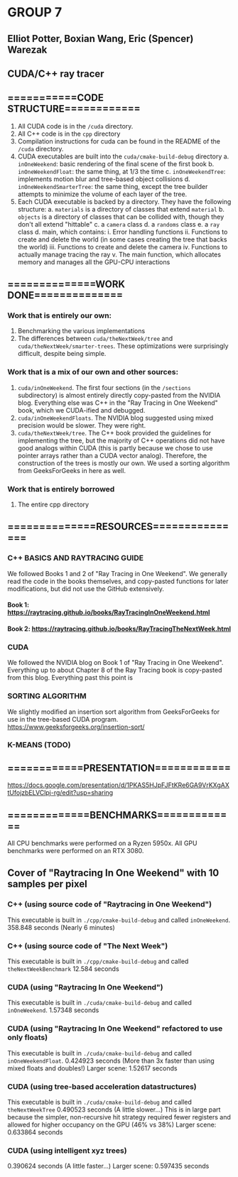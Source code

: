 # GROUP 7
## Elliot Potter, Boxian Wang, Eric (Spencer) Warezak
## CUDA/C++ ray tracer

## ===========CODE STRUCTURE============
1. All CUDA code is in the `/cuda` directory.
2. All C++ code is in the `cpp` directory
3. Compilation instructions for cuda can be found in the README of the `/cuda` directory.
4. CUDA executables are built into the `cuda/cmake-build-debug` directory
	a. `inOneWeekend`: basic rendering of the final scene of the first book
	b. `inOneWeekendFloat`: the same thing, at 1/3 the time
	c. `inOneWeekendTree`: implements motion blur and tree-based object collisions
	d. `inOneWeekendSmarterTree`: the same thing, except the tree builder attempts
		to minimize the volume of each layer of the tree.
5. Each CUDA executable is backed by a directory. They have the following structure:
	a. `materials` is a directory of classes that extend `material`
	b. `objects` is a directory of classes that can be collided with, though they 
		don't all extend "hittable"
	c. a `camera` class
	d. a `randoms` class
	e. a `ray` class
	d. main, which contains:
		i. Error handling functions
		ii. Functions to create and delete the world (in some cases creating
			the tree that backs the world)
		iii. Functions to create and delete the camera
		iv. Functions to actually manage tracing the ray
		v. The main function, which allocates memory and manages all the GPU-CPU
			interactions

## ==============WORK DONE==============
### Work that is entirely our own:
1. Benchmarking the various implementations
2. The differences between `cuda/theNextWeek/tree` and `cuda/theNextWeek/smarter-trees`.
These optimizations were surprisingly difficult, despite being simple.

### Work that is a mix of our own and other sources:
1. `cuda/inOneWeekend`. The first four sections (in the `/sections` subdirectory) is
almost entirely directly copy-pasted from the NVIDIA blog. Everything else was C++ in the
"Ray Tracing in One Weekend" book, which we CUDA-ified and debugged.
2. `cuda/inOneWeekendFloats`. The NVIDIA blog suggested using mixed precision would be
slower. They were right.
3. `cuda/theNextWeek/tree`. The C++ book provided the guidelines for implementing the
tree, but the majority of C++ operations did not have good analogs within CUDA
(this is partly because we chose to use pointer arrays rather than a CUDA vector analog).
Therefore, the construction of the trees is mostly our own. We used a sorting algorithm
from GeeksForGeeks in here as well.  

### Work that is entirely borrowed
1. The entire cpp directory

## ==============RESOURCES===============
### C++ BASICS AND RAYTRACING GUIDE
We followed Books 1 and 2 of "Ray Tracing in One Weekend". We generally read the code
in the books themselves, and copy-pasted functions for later modifications, but did
not use the GitHub extensively.
#### Book 1: https://raytracing.github.io/books/RayTracingInOneWeekend.html
#### Book 2: https://raytracing.github.io/books/RayTracingTheNextWeek.html 

### CUDA
We followed the NVIDIA blog on Book 1 of "Ray Tracing in One Weekend". Everything up
to about Chapter 8 of the Ray Tracing book is copy-pasted from this blog. Everything
past this point is 

### SORTING ALGORITHM
We slightly modified an insertion sort algorithm from GeeksForGeeks for use in the
tree-based CUDA program.
https://www.geeksforgeeks.org/insertion-sort/

### K-MEANS (TODO)

## ============PRESENTATION============
https://docs.google.com/presentation/d/1PKAS5HJpFJFtKRe6GA9VrKXgAXtUfojzbELVClpj-rg/edit?usp=sharing

## =============BENCHMARKS=============
All CPU benchmarks were performed on a Ryzen 5950x. All GPU benchmarks were performed on an RTX 3080.

## Cover of "Raytracing In One Weekend" with 10 samples per pixel
### C++ (using source code of "Raytracing in One Weekend")
This executable is built in `./cpp/cmake-build-debug` and called `inOneWeekend`.
358.848 seconds (Nearly 6 minutes)

### C++ (using source code of "The Next Week")
This executable is built in `./cpp/cmake-build-debug` and called `theNextWeekBenchmark`
12.584 seconds

### CUDA (using "Raytracing In One Weekend")
This executable is built in `./cuda/cmake-build-debug` and called `inOneWeekend`.
1.57348 seconds

### CUDA (using "Raytracing In One Weekend" refactored to use only floats)
This executable is built in `./cuda/cmake-build-debug` and called `inOneWeekendFloat`.
0.424923 seconds (More than 3x faster than using mixed floats and doubles!)
Larger scene: 1.52617 seconds

### CUDA (using tree-based acceleration datastructures)
This executable is built in `./cuda/cmake-build-debug` and called `theNextWeekTree`
0.490523 seconds (A little slower...)
This is in large part because the simpler, non-recursive hit strategy required fewer registers and allowed for higher occupancy on the GPU (46% vs 38%)
Larger scene: 0.633864 seconds

### CUDA (using intelligent xyz trees)
0.390624 seconds (A little faster...)
Larger scene: 0.597435 seconds
